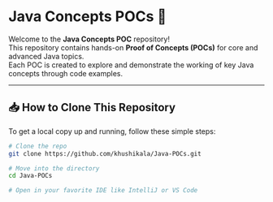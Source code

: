 # Java Concepts POCs 🚀

Welcome to the **Java Concepts POC** repository!  
This repository contains hands-on **Proof of Concepts (POCs)** for core and advanced Java topics.  
Each POC is created to explore and demonstrate the working of key Java concepts through code examples.

---

<!-- ## 📂 Repository Structure

Each folder in this repository represents a separate concept, such as:

- OOPs Principles (Encapsulation, Inheritance, Polymorphism, etc.)
- Multithreading and Concurrency
- Collections Framework
- Exception Handling
- Java 8 Features (Streams, Lambdas, Functional Interfaces)
- File I/O and Serialization
- Design Patterns
- JVM Internals and Garbage Collection
- Spring Boot (for advanced POCs)
- And more...

---
-->


## 📥 How to Clone This Repository

To get a local copy up and running, follow these simple steps:

```bash
# Clone the repo
git clone https://github.com/khushikala/Java-POCs.git

# Move into the directory
cd Java-POCs

# Open in your favorite IDE like IntelliJ or VS Code
